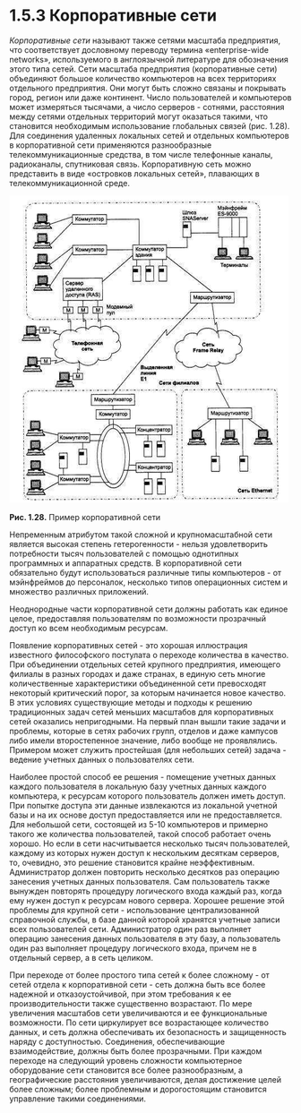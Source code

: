 ﻿# 1.5.3 Корпоративные сети

*Корпоративные сети* называют также сетями масштаба предприятия, что соответствует дословному переводу термина «enterprise-wide networks», используемого в англоязычной литературе для обозначения этого типа сетей. Сети масштаба предприятия (корпоративные сети) объединяют большое количество компьютеров на всех территориях отдельного предприятия. Они могут быть сложно связаны и покрывать город, регион или даже континент. Число пользователей и компьютеров может измеряться тысячами, а число серверов - сотнями, расстояния между сетями отдельных территорий могут оказаться такими, что становится необходимым использование глобальных связей (рис. 1.28). Для соединения удаленных локальных сетей и отдельных компьютеров в корпоративной сети применяются разнообразные телекоммуникационные средства, в том числе телефонные каналы, радиоканалы, спутниковая связь. Корпоративную сеть можно представить в виде «островков локальных сетей», плавающих в телекоммуникационной среде. 

![](Aspose.Words.0524f0cb-b32d-40cb-b751-4179b8d880cc.001.jpeg)

**Рис. 1.28.** Пример корпоративной сети 

Непременным атрибутом такой сложной и крупномасштабной сети является высокая степень гетерогенности - нельзя удовлетворить потребности тысяч пользователей с помощью однотипных программных и аппаратных средств. В корпоративной сети обязательно будут использоваться различные типы компьютеров - от мэйнфреймов до персоналок, несколько типов операционных систем и множество различных приложений. 

Неоднородные части корпоративной сети должны работать как единое целое, предоставляя пользователям по возможности прозрачный доступ ко всем необходимым ресурсам. 

Появление корпоративных сетей - это хорошая иллюстрация известного философского постулата о переходе количества в качество. При объединении отдельных сетей крупного предприятия, имеющего филиалы в разных городах и даже странах, в единую сеть многие количественные характеристики объединенной сети превосходят некоторый критический порог, за которым начинается новое качество. В этих условиях существующие методы и подходы к решению традиционных задач сетей меньших масштабов для корпоративных сетей оказались непригодными. На первый план вышли такие задачи и проблемы, которые в сетях рабочих групп, отделов и даже кампусов либо имели второстепенное значение, либо вообще не проявлялись. Примером может служить простейшая (для небольших сетей) задача - ведение учетных данных о пользователях сети. 

Наиболее простой способ ее решения - помещение учетных данных каждого пользователя в локальную базу учетных данных каждого компьютера, к ресурсам которого пользователь должен иметь доступ. При попытке доступа эти данные извлекаются из локальной учетной базы и на их основе доступ предоставляется или не предоставляется. Для небольшой сети, состоящей из 5-10 компьютеров и примерно такого же количества пользователей, такой способ работает очень хорошо. Но если в сети насчитывается несколько тысяч пользователей, каждому из которых нужен доступ к нескольким десяткам серверов, то, очевидно, это решение становится крайне неэффективным. Администратор должен повторить несколько десятков раз операцию занесения учетных данных пользователя. Сам пользователь также вынужден повторять процедуру логического входа каждый раз, когда ему нужен доступ к ресурсам нового сервера. Хорошее решение этой проблемы для крупной сети - использование централизованной справочной службы, в базе данной которой хранятся учетные записи всех пользователей сети. Администратор один раз выполняет операцию занесения данных пользователя в эту базу, а пользователь один раз выполняет процедуру логического входа, причем не в отдельный сервер, а в сеть целиком. 

При переходе от более простого типа сетей к более сложному - от сетей отдела к корпоративной сети - сеть должна быть все более надежной и отказоустойчивой, при этом требования к ее производительности также существенно возрастают. По мере увеличения масштабов сети увеличиваются и ее функциональные возможности. По сети циркулирует все возрастающее количество данных, и сеть должна обеспечивать их безопасность и защищенность наряду с доступностью. Соединения, обеспечивающие взаимодействие, должны быть более прозрачными. При каждом переходе на следующий уровень сложности компьютерное оборудование сети становится все более разнообразным, а географические расстояния увеличиваются, делая достижение целей более сложным; более проблемным и дорогостоящим становится управление такими соединениями. 
